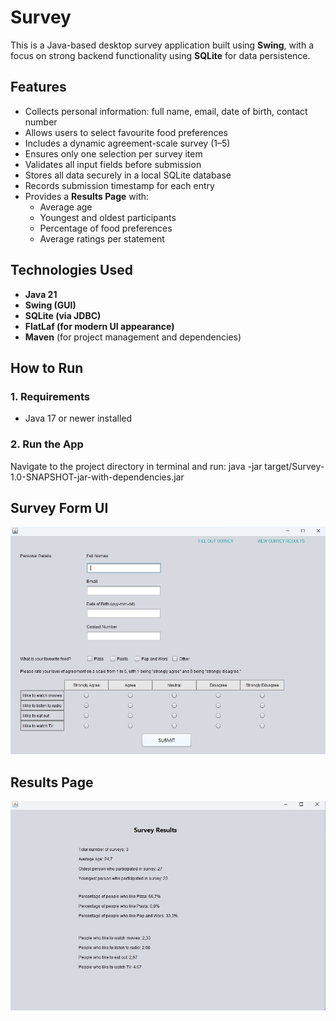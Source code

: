 # Survey
This is a Java-based desktop survey application built using **Swing**, with a focus on strong backend functionality using **SQLite** for data persistence.

## Features
- Collects personal information: full name, email, date of birth, contact number
- Allows users to select favourite food preferences
- Includes a dynamic agreement-scale survey (1–5)
- Ensures only one selection per survey item
- Validates all input fields before submission
- Stores all data securely in a local SQLite database
- Records submission timestamp for each entry
- Provides a **Results Page** with:
  - Average age
  - Youngest and oldest participants
  - Percentage of food preferences
  - Average ratings per statement

## Technologies Used
- **Java 21**
- **Swing (GUI)**
- **SQLite (via JDBC)**
- **FlatLaf (for modern UI appearance)**
- **Maven** (for project management and dependencies)

## How to Run
### 1. Requirements
- Java 17 or newer installed
### 2. Run the App
Navigate to the project directory in terminal and run:
java -jar target/Survey-1.0-SNAPSHOT-jar-with-dependencies.jar

## Survey Form UI
![Survey Form](screenshots/Fill%20Out.jpg)

## Results Page
![Results Page](screenshots/Results.jpg)

